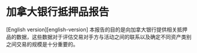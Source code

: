 # 加拿大银行抵押品报告

[English version][english-version]
本报告的目的是向加拿大银行提供相关抵押品的数据，这些数据对于评估交易对手方与活动之间的联系以及确定不同资产类别之间交易的规模是十分重要的。
